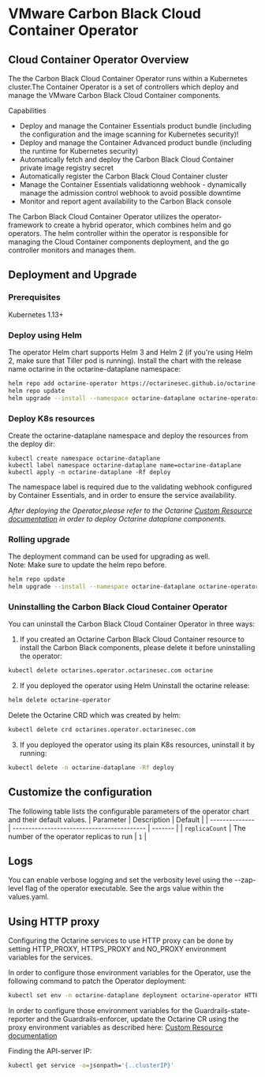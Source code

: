 # VMware Carbon Black Cloud Container Operator 
## Cloud Container Operator Overview 

The the Carbon Black Cloud Container Operator runs within a Kubernetes cluster.The Container Operator is a set of controllers which deploy and manage the VMware Carbon Black Cloud Container components. 
 
 Capabilities
 * Deploy and manage the Container Essentials product bundle (including the configuration and the image scanning for Kubernetes security)! 
 * Deploy and manage the Container Advanced product bundle (including the runtime for Kubernetes security) 
 * Automatically fetch and deploy the Carbon Black Cloud Container private image registry secret
 * Automatically register the Carbon Black Cloud Container cluster
 * Manage the Container Essentials validationng webhook - dynamically manage the admission control webhook to avoid possible downtime
 * Monitor and report agent availability to the Carbon Black console

The Carbon Black Cloud Container Operator utilizes the operator-framework to create a hybrid operator, which combines helm and go operators. 
The helm controller within the operator is responsible for managing the Cloud Container components deployment, and the go controller monitors and manages them. 

## Deployment and Upgrade 
### Prerequisites
Kubernetes 1.13+ 

### Deploy using Helm 
The operator Helm chart supports Helm 3 and Helm 2 (if you're using Helm 2, make sure that Tiller pod is running).
Install the chart with the release name octarine in the octarine-dataplane namespace: 

```sh
helm repo add octarine-operator https://octarinesec.github.io/octarine-operator
helm repo update
helm upgrade --install --namespace octarine-dataplane octarine-operator octarine-operator/octarine-operator 
```
### Deploy K8s resources 
Create the octarine-dataplane namespace and deploy the resources from the deploy dir:
```
kubectl create namespace octarine-dataplane
kubectl label namespace octarine-dataplane name=octarine-dataplane
kubectl apply -n octarine-dataplane -Rf deploy
```
The namespace label is required due to the validating webhook configured by Container Essentials, and in order to ensure the service availability. 

*After deploying the Operator,please refer to the Octarine [Custom Resource documentation](docs/octarine_cr.md) in order to deploy Octarine dataplane components.*

### Rolling upgrade 
The deployment command can be used for upgrading as well.  
Note: Make sure to update the helm repo before. 
```sh
helm repo update
helm upgrade --install --namespace octarine-dataplane octarine-operator octarine-operator/octarine-operator 
```
### Uninstalling the Carbon Black Cloud Container Operator 
You can uninstall the Carbon Black Cloud Container Operator in three ways: 

1. If you created an Octarine Carbon Black Cloud Container resource to install the Carbon Black components, please delete it before uninstalling the operator: 

```sh
kubectl delete octarines.operator.octarinesec.com octarine 
```

2. If you deployed the operator using Helm Uninstall the octarine release: 
```sh 
helm delete octarine-operator 
```

Delete the Octarine CRD which was created by helm: 
```sh
kubectl delete crd octarines.operator.octarinesec.com 
```

3. If you deployed the operator using its plain K8s resources, uninstall it by running: 

```sh
kubectl delete -n octarine-dataplane -Rf deploy 
```

## Customize the configuration 

The following table lists the configurable parameters of the operator chart and their default values. 
| Parameter      | Description                                | Default |
| -------------- | ------------------------------------------ | ------- |
| `replicaCount` | The number of the operator replicas to run | `1`     |
## Logs 
You can enable verbose logging and set the verbosity level using the --zap-level flag of the operator executable. 
See the args value within the values.yaml.

## Using HTTP proxy

Configuring the Octarine services to use HTTP proxy can be done by setting HTTP_PROXY, HTTPS_PROXY and NO_PROXY environment variables for the services.

In order to configure those environment variables for the Operator, use the following command to patch the Operator deployment:
```sh
kubectl set env -n octarine-dataplane deployment octarine-operator HTTP_PROXY="<proxy-url>" HTTPS_PROXY="<proxy-url>" NO_PROXY="<kubernetes-api-server-ip>/<range>"
```

In order to configure those environment variables for the Guardrails-state-reporter and the Guardrails-enforcer, update the Octarine CR using the proxy environment variables as described here: [Custom Resource documentation](docs/octarine_cr.md)

Finding the API-server IP:
```sh
kubectl get service -o=jsonpath='{..clusterIP}'
```
